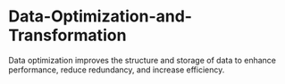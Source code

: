 # Data-Optimization-and-Transformation
Data optimization improves the structure and storage of data to enhance performance, reduce redundancy, and increase efficiency.
